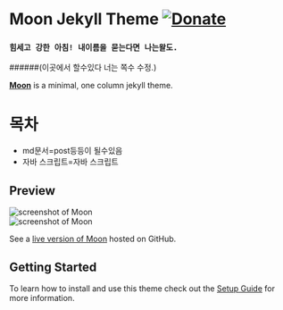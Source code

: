# Moon Jekyll Theme [![Donate](https://img.shields.io/badge/paypal-donate-blue.svg)](https://www.paypal.me/taylantatli/0usd)  
  
### `힘세고 강한 아침! 내이름을 묻는다면 나는왈도.`
    
######(이곳에서 할수있다 너는 쪽수 수정.)

**[Moon](https://taylantatli.github.io/Moon)** is a minimal, one column jekyll theme.

# 목차
* md문서=post등등이 될수있음
* 자바 스크립트=자바 스크립트

## Preview

![screenshot of Moon](https://cloud.githubusercontent.com/assets/754514/14509720/61c61058-01d6-11e6-93ab-0918515ecd56.png)    
![screenshot of Moon](https://cloud.githubusercontent.com/assets/754514/14509716/61ac6c8e-01d6-11e6-879f-8308883de790.png)

See a [live version of Moon](https://taylantatli.github.io/Moon) hosted on GitHub.

## Getting Started

To learn how to install and use this theme check out the [Setup Guide](https://taylantatli.github.io/Moon/moon-theme/) for more information.
